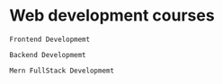 # Web development courses 
    Frontend Developmemt

    Backend Developmemt

    Mern FullStack Developmemt